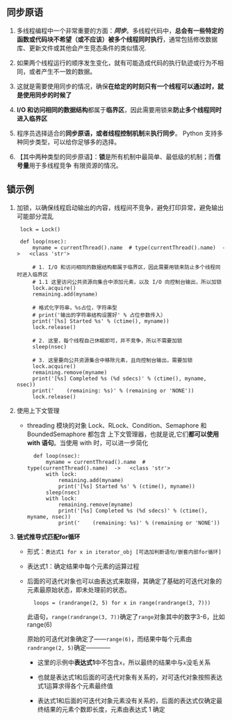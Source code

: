 ## 同步原语

1. 多线程编程中一个非常重要的方面：**_同步_**。多线程代码中，**总会有一些特定的函数或代码块不希望（或不应该）被多个线程同时执行**，通常包括修改数据库、更新文件或其他会产生竞态条件的类似情况.

2. 如果两个线程运行的顺序发生变化，就有可能造成代码的执行轨迹或行为不相同，或者产生不一致的数据。

3. 这就是需要使用同步的情况，确保**在给定的时刻只有一个线程可以通过时，就是使用同步的时候了**

4. **I/O 和访问相同的数据结构**都属于**临界区**，因此需要用锁来**防止多个线程同时进入临界区**

5. 程序员选择适合的**同步原语，或者线程控制机制**来**执行同步**。 Python 支持多种同步类型，可以给你足够多的选择。

6. 【其中两种类型的同步原语】：**锁**是所有机制中最简单、最低级的机制；而**信号量**用于多线程竞争 有限资源的情况。

## 锁示例

1. 加锁，以确保线程启动输出的内容，线程间不竞争，避免打印异常，避免输出可能部分混乱
        
        lock = Lock()
        
        def loop(nsec):
            myname = currentThread().name  # type(currentThread().name)  ->   <class 'str'>
            
            # 1. I/O 和访问相同的数据结构都属于临界区，因此需要用锁来防止多个线程同时进入临界区
            # 1.1 这里访问公共资源向集合中添加元素，以及 I/O 向控制台输出，所以加锁
            lock.acquire()
            remaining.add(myname)
                
            # 格式化字符串，%s占位，字符串型
            # print('输出的字符串结构设置好' % 占位参数传入）
            print('[%s] Started %s' % (ctime(), myname))
            lock.release()    
            
            # 2. 这里，每个线程自己休眠即可，并不竞争，所以不需要加锁
            sleep(nsec)
            
            # 3. 这里要向公共资源集合中移除元素，且向控制台输出，需要加锁
            lock.acquire()
            remaining.remove(myname)
            print('[%s] Completed %s (%d sdecs)' % (ctime(), myname, nsec))
            print('    (remaining: %s)' % (remaining or 'NONE'))        
            lock.release() 
          
2. 使用上下文管理 
    * threading 模块的对象 Lock、RLock、Condition、Semaphore 和 BoundedSemaphore 都包含 上下文管理器，也就是说,它们**都可以使用 with 语句**。当使用 with 时，可以进一步简化                  
            
            def loop(nsec):
                myname = currentThread().name  # type(currentThread().name)  ->   <class 'str'>
                with lock:
                    remaining.add(myname)
                    print('[%s] Started %s' % (ctime(), myname))
                sleep(nsec)
                with lock:
                    remaining.remove(myname)
                    print('[%s] Completed %s (%d sdecs)' % (ctime(), myname, nsec))
                    print('    (remaining: %s)' % (remaining or 'NONE'))
                
3. **链式推导式匹配for循环**          
    * 形式：`表达式1 for x in iterator_obj [可选加判断语句/嵌套内部for循环]`  
    * 表达式1：确定结果中每个元素的运算过程
    * 后面的可迭代对象也可以由表达式来取得，其确定了基础的可迭代对象的元素最原始状态，即未处理前的状态。   
            
            loops = (randrange(2, 5) for x in range(randrange(3, 7)))
    
        此语句，`range(randrange(3, 7))`确定了`range`对象其中的数字3-6，比如range(6)
        
        原始的可迭代对象确定了——`range(6)`，而结果中每个元素由`randrange(2, 5)`确定————
        
        * 这里的示例中**表达式1**中不包含`x`，所以最终的结果中与`x`没毛关系
        
        * 也就是表达式1和后面的可迭代对象有关系的，对可迭代对象按照表达式1运算求得各个元素最终值
        
        * 表达式1和后面的可迭代对象元素没有关系的，后面的表达式仅确定最终结果的元素个数即长度，元素由表达式 1 确定